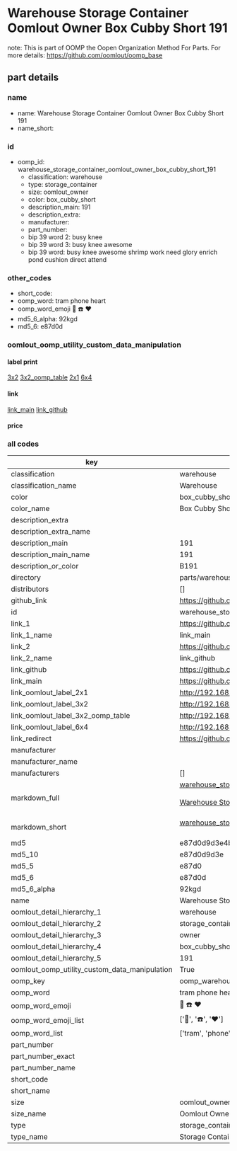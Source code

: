 # Warehouse Storage Container Oomlout Owner Box Cubby Short 191  

note: This is part of OOMP the Oopen Organization Method For Parts. For more details: https://github.com/oomlout/oomp_base

##  part details
  







### name
* name: Warehouse Storage Container Oomlout Owner Box Cubby Short 191
* name_short: 
### id
* oomp_id: warehouse_storage_container_oomlout_owner_box_cubby_short_191
  * classification: warehouse
  * type: storage_container
  * size: oomlout_owner
  * color: box_cubby_short
  * description_main: 191
  * description_extra: 
  * manufacturer: 
  * part_number: 
  * bip 39 word 2: busy knee
  * bip 39 word 3: busy knee awesome
  * bip 39 word: busy knee awesome shrimp work need glory enrich pond cushion direct attend

### other_codes
* short_code: 
* oomp_word: tram phone heart
* oomp_word_emoji :tram: :phone: :heart:
* md5_6_alpha: 92kgd
* md5_6: e87d0d






### oomlout_oomp_utility_custom_data_manipulation
#### label print
[3x2](http://192.168.1.245:1112/?label=oomp%2092kgd)
[3x2_oomp_table](http://192.168.1.108:1112/?label=oomp%2092kgd)
[2x1](http://192.168.1.242:1112/?label=oomp%2092kgd)
[6x4](http://192.168.1.55:1112/?label=oomp%2092kgd)    

#### link

[link_main](https://github.com/oomlout/oomlout_oomp_version_1_messy/tree/main/parts/warehouse_storage_container_oomlout_owner_box_cubby_short_191) [link_github](https://github.com/oomlout/oomlout_oomp_version_1_messy/tree/main/parts/warehouse_storage_container_oomlout_owner_box_cubby_short_191)                             

#### price







### all codes 
| key | value |  
| --- | --- |  
| classification | warehouse |  
| classification_name | Warehouse |  
| color | box_cubby_short |  
| color_name | Box Cubby Short |  
| description_extra |  |  
| description_extra_name |  |  
| description_main | 191 |  
| description_main_name | 191 |  
| description_or_color | B191 |  
| directory | parts/warehouse_storage_container_oomlout_owner_box_cubby_short_191 |  
| distributors | [] |  
| github_link | https://github.com/oomlout/oomlout_oomp_part_src/tree/main/parts/warehouse_storage_container_oomlout_owner_box_cubby_short_191 |  
| id | warehouse_storage_container_oomlout_owner_box_cubby_short_191 |  
| link_1 | https://github.com/oomlout/oomlout_oomp_version_1_messy/tree/main/parts/warehouse_storage_container_oomlout_owner_box_cubby_short_191 |  
| link_1_name | link_main |  
| link_2 | https://github.com/oomlout/oomlout_oomp_version_1_messy/tree/main/parts/warehouse_storage_container_oomlout_owner_box_cubby_short_191 |  
| link_2_name | link_github |  
| link_github | https://github.com/oomlout/oomlout_oomp_version_1_messy/tree/main/parts/warehouse_storage_container_oomlout_owner_box_cubby_short_191 |  
| link_main | https://github.com/oomlout/oomlout_oomp_version_1_messy/tree/main/parts/warehouse_storage_container_oomlout_owner_box_cubby_short_191 |  
| link_oomlout_label_2x1 | http://192.168.1.242:1112/?label=oomp%2092kgd |  
| link_oomlout_label_3x2 | http://192.168.1.245:1112/?label=oomp%2092kgd |  
| link_oomlout_label_3x2_oomp_table | http://192.168.1.108:1112/?label=oomp%2092kgd |  
| link_oomlout_label_6x4 | http://192.168.1.55:1112/?label=oomp%2092kgd |  
| link_redirect | https://github.com/oomlout/oomlout_oomp_version_1_messy/tree/main/parts/warehouse_storage_container_oomlout_owner_box_cubby_short_191 |  
| manufacturer |  |  
| manufacturer_name |  |  
| manufacturers | [] |  
| markdown_full | [warehouse_storage_container_oomlout_owner_box_cubby_short_191](none)<br>[](none)<br>[Warehouse Storage Container Oomlout Owner Box Cubby Short 191](none)<br><br> |  
| markdown_short | [warehouse_storage_container_oomlout_owner_box_cubby_short_191](none)<br><br> |  
| md5 | e87d0d9d3e4b0c724f7ecc72211ee0f9 |  
| md5_10 | e87d0d9d3e |  
| md5_5 | e87d0 |  
| md5_6 | e87d0d |  
| md5_6_alpha | 92kgd |  
| name | Warehouse Storage Container Oomlout Owner Box Cubby Short 191 |  
| oomlout_detail_hierarchy_1 | warehouse |  
| oomlout_detail_hierarchy_2 | storage_container |  
| oomlout_detail_hierarchy_3 | owner |  
| oomlout_detail_hierarchy_4 | box_cubby_short |  
| oomlout_detail_hierarchy_5 | 191 |  
| oomlout_oomp_utility_custom_data_manipulation | True |  
| oomp_key | oomp_warehouse_storage_container_oomlout_owner_box_cubby_short_191 |  
| oomp_word | tram phone heart |  
| oomp_word_emoji | :tram: :phone: :heart: |  
| oomp_word_emoji_list | [':tram:', ':phone:', ':heart:'] |  
| oomp_word_list | ['tram', 'phone', 'heart'] |  
| part_number |  |  
| part_number_exact |  |  
| part_number_name |  |  
| short_code |  |  
| short_name |  |  
| size | oomlout_owner |  
| size_name | Oomlout Owner |  
| type | storage_container |  
| type_name | Storage Container |  

